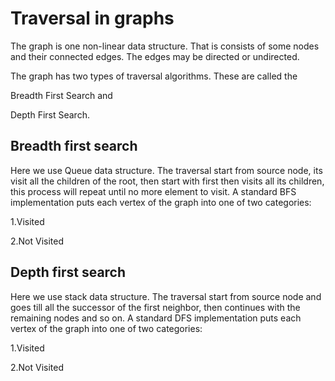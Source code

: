 
# Traversal in graphs

The graph is one non-linear data structure. That is consists of some nodes and their connected edges. The edges may be directed or undirected.


The graph has two types of traversal algorithms. 
These are called the

Breadth First Search and 

Depth First Search.




## Breadth first search


Here we use Queue data structure.
The traversal start from source node, its visit all the children of the root, then start with first then visits all its children, this process will repeat until no more element to visit. 
A standard BFS implementation puts each vertex of the graph into one of two categories:

1.Visited

2.Not Visited

## Depth first search

Here we use stack data structure.
The traversal start from source node and goes till all the successor of the first neighbor, then continues with the remaining nodes and so on. 
A standard DFS implementation puts each vertex of the graph into one of two categories:

1.Visited

2.Not Visited
